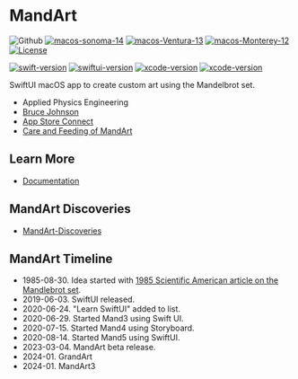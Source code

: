# MandArt

![Github](https://img.shields.io/badge/macOS-12%2B-brightgreen)
[![macos-sonoma-14](https://img.shields.io/badge/macos-sonoma-blue.svg)](https://www.apple.com/macos/sonoma)
[![macos-Ventura-13](https://img.shields.io/badge/macos-ventura-blue.svg)](https://www.apple.com/macos/ventura)
[![macos-Monterey-12](https://img.shields.io/badge/macos-monterey-brightgreen.svg)](https://www.apple.com/macos/monterey)
[![License](https://img.shields.io/badge/License-Apache_2.0-blue.svg)](https://opensource.org/licenses/Apache-2.0)

[![swift-version](https://img.shields.io/badge/swift-5.7-brightgreen.svg)](https://github.com/apple/swift)
[![swiftui-version](https://img.shields.io/badge/swiftui-3-brightgreen)](https://developer.apple.com/documentation/swiftui)
[![xcode-version](https://img.shields.io/badge/xcode-15-blue)](https://developer.apple.com/xcode/)
[![xcode-version](https://img.shields.io/badge/xcode-14-brightgreen)](https://developer.apple.com/xcode/)

SwiftUI macOS app to create custom art using the Mandelbrot set.

- Applied Physics Engineering
- [Bruce Johnson](https://github.com/bruceranger)
- [App Store Connect](https://appstoreconnect.apple.com)
- [Care and Feeding of MandArt](CARE_AND_FEEDING.md)

## Learn More

- [Documentation](https://denisecase.github.io/MandArt-Docs/documentation/mandart/)

## MandArt Discoveries

- [MandArt-Discoveries](https://github.com/denisecase/MandArt-Discoveries)

## MandArt Timeline

- 1985-08-30. Idea started with [1985 Scientific American article on the Mandlebrot set](https://www.scientificamerican.com/article/mandelbrot-set/). 
- 2019-06-03. SwiftUI released.
- 2020-06-24. "Learn SwiftUI" added to list.
- 2020-06-29. Started Mand3 using Swift UI.
- 2020-07-15. Started Mand4 using Storyboard. 
- 2020-08-14. Started Mand5 using SwiftUI.
- 2023-03-04. MandArt beta release.
- 2024-01.    GrandArt
- 2024-01.    MandArt3
